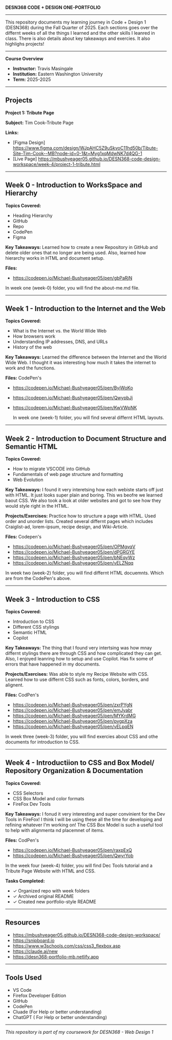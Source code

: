 **DESN368 CODE + DESIGN ONE-PORTFOLIO**

---

This repository documents my learning journey in Code + Design 1 (DESN368) during the Fall Quarter of 2025. Each sections goes over the differnt weeks of all the things I learned and the other skills I leanred in class. There is also details about key takeaways and exercies. It also highlighs projects!

---

**Course Overview**
- **Instructor:** Travis Masingale
- **Institution:** Eastern Washington University
- **Term:** 2025-2025

---

## Projects

 **Project 1: Tribute Page**

**Subject:** Tim Cook-Tribute Page

**Links:**
- [Figma Design] https://www.figma.com/design/WJpAHC5Z9uSkvoC11hd50b/Tibute-Site-Tim-Cook--MB?node-id=0-1&t=Myg1xqMdwNK7d4QG-1
- [Live Page] https://mbushyeager05.github.io/DESN368-code-design-workspace/week-4/project-1-tribute.html

---

## Week 0 - Introduction to WorksSpace and Hierarchy 

**Topics Covered:**
- Heading Hierarchy 
- GitHub 
- Repo
- CodePen
- Figma

**Key Takeaways:**
Learned how to create a new Repository in GitHub and delete older ones that no longer are being used. Also, learned how hierarchy works in HTML and document setup.

**Files:**
- https://codepen.io/Michael-Bushyeager05/pen/gbPaRjN

In week one (week-0) folder, you will find the about-me.md file.


---

## Week 1 - Introduction to the Internet and the Web

**Topics Covered:**
- What is the Internet vs. the World Wide Web
- How browsers work
- Understanding IP addresses, DNS, and URLs
- History of the web

**Key Takeaways:**
Learned the difference between the Internet and the World Wide Web. I thought it was interesting how much it takes the internet to work and the functions. 

**Files:**
CodePen's

- https://codepen.io/Michael-Bushyeager05/pen/ByjWoKo
- https://codepen.io/Michael-Bushyeager05/pen/QwypbJj
- https://codepen.io/Michael-Bushyeager05/pen/KwVWpNK

  In week one (week-1) folder, you will find several differnt HTML layouts. 

---

## Week 2 - Introduction to Document Structure and Semantic HTML 

**Topics Covered:**
- How to migrate VSCODE into GitHub
- Fundamentals of web page structure and formatting
- Web Evolution

**Key Takeaways:**
I found it very interetsing how each webiste starts off just with HTML. It just looks super plain and boring. This ws beofre we learned baout CSS. We also took a look at older websites and got to see how they would style right in the HTML.

**Projects/Exercises:**
Practice how to structure a page with HTML. Used order and unorder lists. Created several differnt pages which includes Craiglist-ad, lorem-ipsum, recipe design, and Wiki-Article.

**Files:**
Codepen's
- https://codepen.io/Michael-Bushyeager05/pen/OPMgyqV
- https://codepen.io/Michael-Bushyeager05/pen/dPGRGYE
- https://codepen.io/Michael-Bushyeager05/pen/bNEqyWz
- https://codepen.io/Michael-Bushyeager05/pen/vELZNqq

In week two (week-2) folder, you will find differnt HTML docuemnts. Which are from the CodePen's above.

---

## Week 3 - Introduction to CSS 

**Topics Covered:**
- Introduction to CSS
- Different CSS stylings
- Semantic HTML
- Copilot

**Key Takeaways:**
The thing that I found very intertsing was how mnay differnt stylings there are through CSS and how complicated they can get. Also, I enjoyed leanring how to setup and use Copilot. Has fix some of errors that have happened in my documents.

**Projects/Exercises:**
Was able to style my Recipe Website with CSS. Leanred how to use differnt CSS such as fonts, colors, borders, and alignent. 

**Files:**
CodPen's
- https://codepen.io/Michael-Bushyeager05/pen/zxrPYgN
- https://codepen.io/Michael-Bushyeager05/pen/emJyabr
- https://codepen.io/Michael-Bushyeager05/pen/MYKrdMG
- https://codepen.io/Michael-Bushyeager05/pen/pvgpXza
- https://codepen.io/Michael-Bushyeager05/pen/vELpqEN

In week three (week-3) folder, you will find exercies about CSS and othe documents for introduction to CSS.

---

## Week 4 - Introductiion to CSS and Box Model/ Repository Organization & Documentation

**Topics Covered:**
- CSS Selectors
- CSS Box Model and color formats
- FireFox Dev Tools


**Key Takeaways:**
I fonud it very interesting and super convinient for the Dev Tools in FireFox! I think I will be using these all the time for developing and refining whatever I'm working on! The CSS Box Model is such a useful tool to help with alignmenta nd placemnet of items.

**Files:**
CodPen's
- https://codepen.io/Michael-Bushyeager05/pen/raxpExQ
- https://codepen.io/Michael-Bushyeager05/pen/QwyrYob

In the week four (week-4) folder, you will find Dec Tools tutorial and a Tribute Page Website with HTML and CSS.

**Tasks Completed:**
- ✓ Organized repo with week folders
- ✓ Archived original README
- ✓ Created new portfolio-style README

---

## Resources

- https://mbushyeager05.github.io/DESN368-code-design-workspace/
- https://snipboard.io
- https://www.w3schools.com/css/css3_flexbox.asp
- https://claude.ai/new
- https://desn368-portfolio-mb.netlify.app

---

## Tools Used

- VS Code
- Firefox Developer Edition
- GitHub
- CodePen
- Cluade (For Help or better understanding)
- ChatGPT ( For Help or better understanding)

---

*This repository is part of my coursework for DESN368 - Web Design 1*

